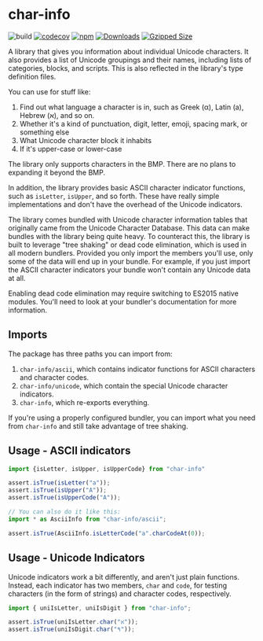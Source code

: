 # char-info

![build](https://github.com/GregRos/parjs/actions/workflows/char-info.push.yaml/badge.svg)
[![codecov](https://codecov.io/github/GregRos/parjs/graph/badge.svg?flag=char-info)](https://codecov.io/github/GregRos/parjs?flags[0]=char-info)
[![npm](https://img.shields.io/npm/v/char-info)](https://www.npmjs.com/package/char-info)
[![Downloads](https://img.shields.io/npm/dm/char-info)](https://www.npmjs.com/package/char-info)
[![Gzipped Size](https://img.shields.io/bundlephobia/minzip/char-info)](https://bundlephobia.com/result?p=char-info)

A library that gives you information about individual Unicode characters. It also provides a list of Unicode groupings and their names, including lists of categories, blocks, and scripts. This is also reflected in the library's type definition files.

You can use for stuff like:

1. Find out what language a character is in, such as Greek (α), Latin (a), Hebrew (א), and so on.
2. Whether it's a kind of punctuation, digit, letter, emoji, spacing mark, or something else
3. What Unicode character block it inhabits
4. If it's upper-case or lower-case

The library only supports characters in the BMP. There are no plans to expanding it beyond the BMP.

In addition, the library provides basic ASCII character indicator functions, such as `isLetter`, `isUpper`, and so forth. These have really simple implementations and don't have the overhead of the Unicode indicators.

The library comes bundled with Unicode character information tables that originally came from the Unicode Character Database. This data can make bundles with the library being quite heavy. To counteract this, the library is built to leverage "tree shaking" or dead code elimination, which is used in all modern bundlers. Provided you only import the members you'll use, only some of the data will end up in your bundle. For example, if you just import the ASCII character indicators your bundle won't contain any Unicode data at all.

Enabling dead code elimination may require switching to ES2015 native modules. You'll need to look at your bundler's documentation for more information.

## Imports

The package has three paths you can import from:

1. `char-info/ascii`, which contains indicator functions for ASCII characters and character codes.
2. `char-info/unicode`, which contain the special Unicode character indicators.
3. `char-info`, which re-exports everything.

If you're using a properly configured bundler, you can import what you need from `char-info` and still take advantage of tree shaking.

## Usage - ASCII indicators

```typescript
import {isLetter, isUpper, isUpperCode} from "char-info"

assert.isTrue(isLetter("a"));
assert.isTrue(isUpper("A"));
assert.isTrue(isUpperCode("A"));

// You can also do it like this:
import * as AsciiInfo from "char-info/ascii";

assert.isTrue(AsciiInfo.isLetterCode("a".charCodeAt(0));

```

## Usage - Unicode Indicators

Unicode indicators work a bit differently, and aren't just plain functions. Instead, each indicator has two members, `char` and `code`, for testing characters (in the form of strings) and character codes, respectively.

```typescript
import { uniIsLetter, uniIsDigit } from "char-info";

assert.isTrue(uniIsLetter.char("א"));
assert.isTrue(uniIsDigit.char("٩"));
```
